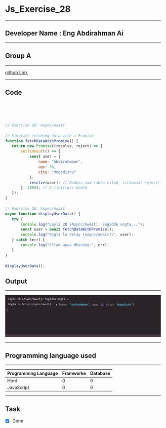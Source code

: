 
 # Js_Exercise_28
 
 ***
 
 ## Developer Name : Eng Abdirahman Ai
 
 ***
 
 ## Group A
 
 ***
 [github Link](https://github.com/engai2025/All-js)
 
 ***
 
 ## Code
 
 ~~~ Javascript
 



 // Exercise 28: Async/Await
 
 // Simulate fetching data with a Promise
function fetchDataWithPromise() {
    return new Promise((resolve, reject) => {
        setTimeout(() => {
            const user = {
                name: "Abdirahmaan",
                age: 30,
                city: "Mogadishu"
            };
            resolve(user); // Haddii aad rabto cilad, isticmaal reject("Cilad");
        }, 2000); // 2 ilbiriqsi kadib
    });
}

// Exercise 28: Async/Await
async function displayUserData() {
    try {
        console.log("Layli 28 (Async/Await): Sugidda xogta...");
        const user = await fetchDataWithPromise();
        console.log("Xogta la helay (async/await):", user);
    } catch (err) {
        console.log("Cilad ayaa dhacday:", err);
    }
}

displayUserData();

 ~~~
 
 
  
 
 ## Output
 
 ***
 ![Output The Code](../28-Exercise/Assets/Capture.PNG)
 
 ***
 
  
 
 ## Programming language used
 
 ***
 
 |Programming Language |Framworke | Database
 |:-------------------|:----------|:--------
 |Html                |0          |0
 |JavaScript          |0          |0
 
 ***
 
 ## Task
 
 - [x] Done
 